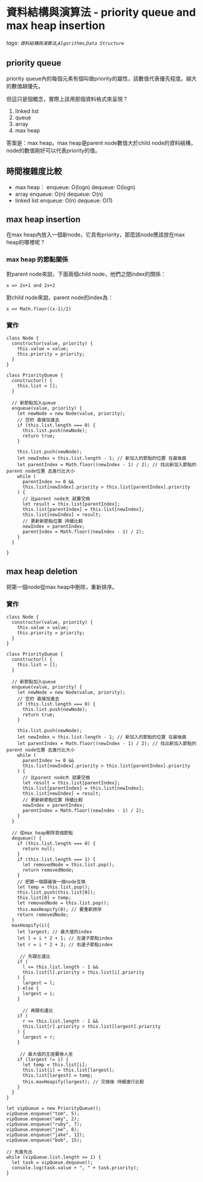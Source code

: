 # 資料結構與演算法 - priority queue and max heap insertion
###### tags: `資料結構與演算法`,`Algorithms`,`Data Structure`

## priority queue
priority queue內的每個元素有個叫做priority的屬性，該數值代表優先程度。越大的數值越優先。

但這只是個概念，實際上該用那個資料格式來呈現？
1. linked list
2. queue
3. array
4. max heap

答案是：max heap。max heap是parent node數值大於child node的資料結構，node的數值剛好可以代表priority的值。

## 時間複雜度比較
* max heap：
    enqueue: O(logn)
    dequeue: O(logn)
* array
    enqueue: O(n)
    dequeue: O(n)
* linked list
    enqueue: O(n)
    dequeue: O(1)

## max heap insertion
在max heap內放入一個新node，它具有priority，那麼該node應該放在max heap的哪裡呢？

### max heap 的節點關係
對parent node來說，下面兩個child node，他們之間index的關係：
```
x => 2x+1 and 2x+2
```
對child node來說，parent node的index為：
```
x => Math.floor((x-1)/2)
```

### 實作
```javascript=
class Node {
  constructor(value, priority) {
    this.value = value;
    this.priority = priority;
  }
}

class PriorityQueue {
  constructor() {
    this.list = [];
  }

  // 新節點加入queue
  enqueue(value, priority) {
    let newNode = new Node(value, priority);
    // 空的 直接加進去
    if (this.list.length === 0) {
      this.list.push(newNode);
      return true;
    }

    this.list.push(newNode);
    let newIndex = this.list.length - 1; // 新加入的節點的位置 在最後面
    let parentIndex = Math.floor((newIndex - 1) / 2); // 找出新加入節點的parent node位置 去進行比大小
    while (
      parentIndex >= 0 &&
      this.list[newIndex].priority > this.list[parentIndex].priority
    ) {
      // 比parent node大 就要交換
      let result = this.list[parentIndex];
      this.list[parentIndex] = this.list[newIndex];
      this.list[newIndex] = result;
      // 更新新節點位置 持續比較
      newIndex = parentIndex;
      parentIndex = Math.floor((newIndex - 1) / 2);
    }
  }

}
```

## max heap deletion
把第一個node從max heap中刪除，重新排序。

### 實作
```javascript=
class Node {
  constructor(value, priority) {
    this.value = value;
    this.priority = priority;
  }
}

class PriorityQueue {
  constructor() {
    this.list = [];
  }

  // 新節點加入queue
  enqueue(value, priority) {
    let newNode = new Node(value, priority);
    // 空的 直接加進去
    if (this.list.length === 0) {
      this.list.push(newNode);
      return true;
    }

    this.list.push(newNode);
    let newIndex = this.list.length - 1; // 新加入的節點的位置 在最後面
    let parentIndex = Math.floor((newIndex - 1) / 2); // 找出新加入節點的parent node位置 去進行比大小
    while (
      parentIndex >= 0 &&
      this.list[newIndex].priority > this.list[parentIndex].priority
    ) {
      // 比parent node大 就要交換
      let result = this.list[parentIndex];
      this.list[parentIndex] = this.list[newIndex];
      this.list[newIndex] = result;
      // 更新新節點位置 持續比較
      newIndex = parentIndex;
      parentIndex = Math.floor((newIndex - 1) / 2);
    }
  }
    
  // 從max heap刪除首個節點
  dequeue() {
    if (this.list.length === 0) {
      return null;
    }
    if (this.list.length === 1) {
      let removedNode = this.list.pop();
      return removedNode;
    }
    // 把第一個跟最後一個node互換
    let temp = this.list.pop();
    this.list.push(this.list[0]);  
    this.list[0] = temp;
    let removedNode = this.list.pop();
    this.maxHeapify(0); // 要重新排序
    return removedNode;
  }
  maxHeapify(i){
    let largest; // 最大值的index
    let l = i * 2 + 1; // 左邊子節點index
    let r = i * 2 + 2; // 右邊子節點index
      
     // 先跟左邊比
    if (
      l <= this.list.length - 1 &&
      this.list[l].priority > this.list[i].priority
    ) {
      largest = l;
    } else {
      largest = i;
    }
    
      // 再跟右邊比
    if (
      r <= this.list.length - 1 &&
      this.list[r].priority > this.list[largest].priority
    ) {
      largest = r;
    }
    
     // 最大值的王座要換人坐
    if (largest != i) {
      let temp = this.list[i];
      this.list[i] = this.list[largest];
      this.list[largest] = temp;
      this.maxHeapify(largest); // 交換後 持續進行比較
    }
  }
}

let vipQueue = new PriorityQueue();
vipQueue.enqueue("tom", 5);
vipQueue.enqueue("amy", 2);
vipQueue.enqueue("ruby", 7);
vipQueue.enqueue("joe", 8);
vipQueue.enqueue("jake", 12);
vipQueue.enqueue("bob", 15);

// 先進先出
while (vipQueue.list.length >= 1) {
  let task = vipQueue.dequeue();
  console.log(task.value + ", " + task.priority);
}
```
